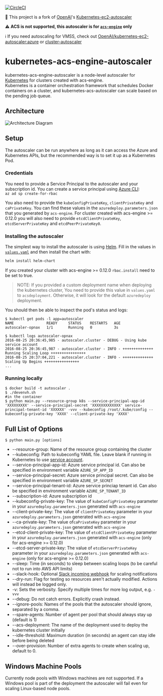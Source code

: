 
[![CircleCI](https://circleci.com/gh/wbuchwalter/Kubernetes-acs-engine-autoscaler.svg?style=svg)](https://circleci.com/gh/wbuchwalter/Kubernetes-acs-engine-autoscaler)


:star2: This project is a fork of [OpenAI](https://openai.com/blog/)'s [Kubernetes-ec2-autoscaler](https://github.com/openai/kubernetes-ec2-autoscaler)  
 
:warning: **ACS is not supported, this autoscaler is for [`acs-engine`](https://github.com/azure/acs-engine) only**

:information_source: If you need autoscaling for VMSS, check out [OpenAI/kubernetes-ec2-autoscaler:azure](https://github.com/openai/kubernetes-ec2-autoscaler/tree/azure) or [cluster-autoscaler](https://github.com/kubernetes/contrib/tree/master/cluster-autoscaler)

# kubernetes-acs-engine-autoscaler

kubernetes-acs-engine-autoscaler is a node-level autoscaler for [Kubernetes](http://kubernetes.io/) for clusters created with acs-engine.  
Kubernetes is a container orchestration framework that schedules Docker containers on a cluster, and kubernetes-acs-autoscaler can scale based on the pending job queue.

## Architecture

![Architecture Diagram](docs/kubernetes-acs-autoscaler.png)

## Setup

The autoscaler can be run anywhere as long as it can access the Azure
and Kubernetes APIs, but the recommended way is to set it up as a
Kubernetes Pod.

### Credentials

You need to provide a Service Principal to the autoscaler and your subscription id.
You can create a service principal using [Azure CLI](https://github.com/Azure/azure-cli):  
`az ad sp create-for-rbac`

You also need to provide the `kubeConfigPrivateKey`, `clientPrivateKey` and `caPrivateKey`. You can find these values in the `azuredeploy.parameters.json` that you generated by `acs-engine`.
For cluster created with acs-engine >= 0.12.0 you will also need to provide `etcdClientPrivateKey`, `etcdServerPrivateKey` and `etcdPeerPrivateKey0`.

### Installing the autoscaler

The simplest way to install the autoscaler is using [Helm](helm.sh).
Fill in the values in [`values.yaml`](./helm-chart/values.yaml) and then install the chart with:
```bash
helm install helm-chart
```

If you created your cluster with acs-engine >= 0.12.0 `rbac.install` need to be set to true.


> NOTE: If you provided a custom deployment name when deploying the kubernetes cluster, You need to provide this value in `values.yaml` to `acsdeployment`. Otherwise, it will look for the default `azuredeploy` deployment.

You should then be able to inspect the pod's status and logs:
```
$ kubectl get pods -l app=autoscaler
NAME               READY     STATUS    RESTARTS   AGE
autoscaler-opnax   1/1       Running   0          3s

$ kubectl logs autoscaler-opnax 
2016-08-25 20:36:45,985 - autoscaler.cluster - DEBUG - Using kube service account
2016-08-25 20:36:45,987 - autoscaler.cluster - INFO - ++++++++++++++ Running Scaling Loop ++++++++++++++++
2016-08-25 20:37:04,221 - autoscaler.cluster - INFO - ++++++++++++++ Scaling Up Begins ++++++++++++++++
...
```

### Running locally
```
$ docker build -t autoscaler .
$ ./devenvh.sh
#in the container
$ python main.py --resource-group k8s --service-principal-app-id 'XXXXXXXXX' --service-principal-secret 'XXXXXXXXXXXXX' service-principal-tenant-id 'XXXXXX' -vvv --kubeconfig /root/.kube/config --kubeconfig-private-key 'XXXX' --client-private-key 'XXXX'
```

## Full List of Options

```
$ python main.py [options]
```
- --resource-group: Name of the resource group containing the cluster
- --kubeconfig: Path to kubeconfig YAML file. Leave blank if running in Kubernetes to use [service account](http://kubernetes.io/docs/user-guide/service-accounts/).
- --service-principal-app-id: Azure service principal id. Can also be specified in environment variable `AZURE_SP_APP_ID`
- --service-principal-secret: Azure service principal secret. Can also be specified in environment variable `AZURE_SP_SECRET`
- --service-principal-tenant-id: Azure service princiap tenant id. Can also be specified in environment variable `AZURE_SP_TENANT_ID`
- --subscription-id: Azure subscription id
- --kubeconfig-private-key: The value of `kubeConfigPrivateKey` parameter in your `azuredeploy.parameters.json` generated with `acs-engine`
- --client-private-key: The value of `clientPrivateKey` parameter in your `azuredeploy.parameters.json` generated with `acs-engine`
- --ca-private-key: The value of`caPrivateKey` parameter in your `azuredeploy.parameters.json` generated with `acs-engine`
- --etcd-client-private-key: The value of `etcdClientPrivateKey` parameter in your `azuredeploy.parameters.json` generated with `acs-engine` (only for acs-engine >= 0.12.0)
- --etcd-server-private-key: The value of `etcdServerPrivateKey` parameter in your `azuredeploy.parameters.json` generated with `acs-engine` (only for acs-engine >= 0.12.0)
- --sleep: Time (in seconds) to sleep between scaling loops (to be careful not to run into AWS API limits)
- --slack-hook: Optional [Slack incoming webhook](https://api.slack.com/incoming-webhooks) for scaling notifications
- --dry-run: Flag for testing so resources aren't actually modified. Actions will instead be logged only.
- -v: Sets the verbosity. Specify multiple times for more log output, e.g. `-vvv`
- --debug: Do not catch errors. Explicitly crash instead.
- --ignore-pools: Names of the pools that the autoscaler should ignore, separated by a comma.
- --spare-agents: Number of agent per pool that should always stay up (default is 1)
- --acs-deployment: The name of the deployment used to deploy the kubernetes cluster initially
- --idle-threshold: Maximum duration (in seconds) an agent can stay idle before being deleted
- --over-provision: Number of extra agents to create when scaling up, default to 0.

## Windows Machine Pools

Currently node pools with Windows machines are not supported. If a Windows pool is part of the deployment the autoscaler will fail even for scaling Linux-based node pools.
